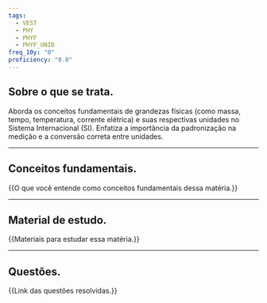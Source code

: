 ```yaml
---
tags:
  - VEST
  - PHY
  - PHYF
  - PHYF_UNID
freq_10y: "0"
proficiency: "0.0"
---
```

## Sobre o que se trata.

Aborda os conceitos fundamentais de grandezas físicas (como massa, tempo, temperatura, corrente elétrica) e suas respectivas unidades no Sistema Internacional (SI). Enfatiza a importância da padronização na medição e a conversão correta entre unidades.

--- 
## Conceitos fundamentais.

{{O que você entende como conceitos fundamentais dessa matéria.}}

---
## Material de estudo.

{{Materiais para estudar essa matéria.}}

--- 
## Questões.

{{Link das questões resolvidas.}}